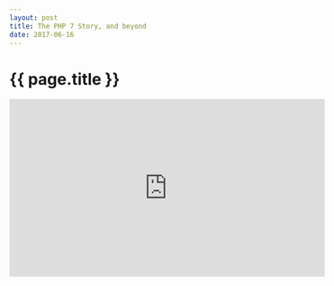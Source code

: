 ```yaml
---
layout: post
title: The PHP 7 Story, and beyond
date: 2017-06-16
---
```

# {{ page.title }}
<iframe width="560" height="315" src="https://www.youtube.com/embed/TZr0uBDlZJI" frameborder="0" allowfullscreen></iframe>